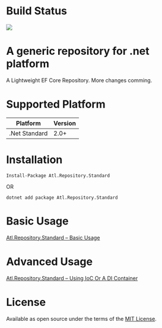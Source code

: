 
# Build Status
![](https://github.com/Activehigh/Atl.GenericRepository/workflows/build-and-test/badge.svg)

# A generic repository for .net platform

A Lightweight EF Core Repository. More changes comming. 

# Supported Platform

|Platform   |Version      |
|----------|:-------------|
|.Net Standard |2.0+|

# Installation
```
Install-Package Atl.Repository.Standard
```
OR
```
dotnet add package Atl.Repository.Standard
```

# Basic Usage
[Atl.Repository.Standard – Basic Usage](https://activehigh.wordpress.com/2017/08/13/atl-repository-standard-basic-usage/)
# Advanced Usage
[Atl.Repository.Standard – Using IoC Or A DI Container](https://brainlesscoder.com/2019/03/21/atl-repository-standard-using-ioc-or-a-di-container/)


# License

Available as open source under the terms of the [MIT License](LICENSE).
